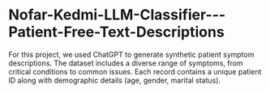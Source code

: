 # Nofar-Kedmi-LLM-Classifier---Patient-Free-Text-Descriptions
For this project, we used ChatGPT to generate synthetic patient symptom descriptions.                                       The dataset includes a diverse range of symptoms, from critical conditions to common issues.   Each record contains a unique patient ID along with demographic details (age, gender, marital status). 
